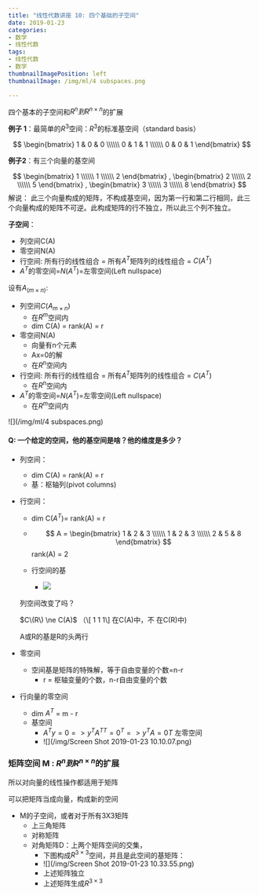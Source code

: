 ```yaml
---
title: "线性代数讲座 10: 四个基础的子空间"
date: 2019-01-23
categories:
- 数学
- 线性代数
tags:
- 线性代数
- 数学
thumbnailImagePosition: left
thumbnailImage: /img/ml/4 subspaces.png

---
```


四个基本的子空间和$R^n到R^{n \times n}$的扩展
<!--more-->

**例子 1**：最简单的$R^3$空间：$R^3$的标准基空间（standard basis）



$$
\begin{bmatrix}
1 & 0 & 0 \\\\\\
0 & 1 & 1 \\\\\\
0 & 0 & 1
\end{bmatrix}
$$

**例子2**：有三个向量的基空间

$$
\begin{bmatrix}
1 \\\\\\
1 \\\\\\
2
\end{bmatrix}
,
\begin{bmatrix}
2 \\\\\\
2 \\\\\\
5
\end{bmatrix}
,
\begin{bmatrix}
3 \\\\\\
3 \\\\\\
8
\end{bmatrix}
$$
解说：
此三个向量构成的矩阵，不构成基空间，因为第一行和第二行相同，此三个向量构成的矩阵不可逆。此构成矩阵的行不独立，所以此三个列不独立。



**子空间**：

- 列空间C(A)
- 零空间N(A)
- 行空间: 所有行的线性组合 = 所有$A^T$矩阵列的线性组合 = $C(A^T)$
- $A^T$的零空间=$N(A^T)$=左零空间(Left nullspace)

设有$A_(m \times n)$:

- 列空间$C(A_{m \times n})$
  - 在$R^m$空间内
  - dim C(A) = rank(A) = r
- 零空间N(A)
  - 向量有n个元素
  - Ax=0的解
  - 在$R^n$空间内
- 行空间: 所有行的线性组合 = 所有$A^T$矩阵列的线性组合 = $C(A^T)$
  - 在$R^n$空间内
- $A^T$的零空间=$N(A^T)$=左零空间(Left nullspace)
  - 在$R^m$空间内

![](/img/ml/4 subspaces.png)



#### Q: 一个给定的空间，他的基空间是啥？他的维度是多少？

- 列空间：
  - dim C(A) = rank(A) = r
  - 基：枢轴列(pivot columns)

- 行空间：
  - dim C($A^T$)= rank(A) = r

  - $$
    A = 
    \begin{bmatrix}
    1 & 2 & 3 \\\\\\
    1 & 2 & 3 \\\\\\
    2 & 5 & 8
    \end{bmatrix}
    $$
    rank(A) = 2

   - 行空间的基

      - ![](/img/basis_of_row_space.png)

  	列空间改变了吗？

  	$C\(R\) \ne C(A)$ （\\[ 1 1 1\\] 在C\(A\)中，不			在C(R)中)

  	A或R的基是R的头两行

- 零空间

  - 空间基是矩阵的特殊解，等于自由变量的个数=n-r
    - r = 枢轴变量的个数，n-r自由变量的个数

- 行向量的零空间

  - dim $A^T$ = m - r
  - 基空间
    - $A^Ty=0 => y^TA^{TT} = 0^T => y^TA=0T$ 左零空间
    - ![](/img/Screen Shot 2019-01-23 10.10.07.png)



### 矩阵空间 M : $R^n到R^{n \times n}$的扩展

所以对向量的线性操作都适用于矩阵

可以把矩阵当成向量，构成新的空间	

- M的子空间，或者对于所有3X3矩阵
  - 上三角矩阵
  - 对称矩阵
  - 对角矩阵D：上两个矩阵空间的交集，
    - 下图构成$R^{3 \times 3}$空间，并且是此空间的基矩阵：
    - ![](/img/Screen Shot 2019-01-23 10.33.55.png)
    - 上述矩阵独立
    - 上述矩阵生成$R^{3 \times 3}$